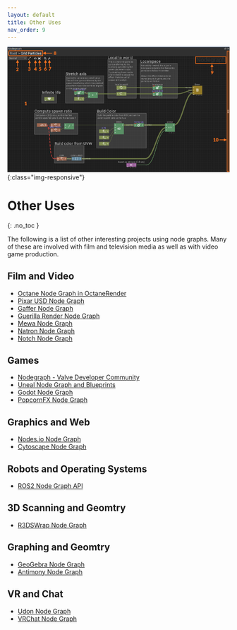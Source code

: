 ```yaml
---
layout: default
title: Other Uses
nav_order: 9
---
```


![Node graph](../assets/popcornfx_nodegraph.png){:class="img-responsive"}

# Other Uses
{: .no_toc }


The following is a list of other interesting projects using node graphs. Many of these are involved with film and television media as well as with video game production. 

## Film and Video
* [Octane Node Graph in OctaneRender](https://unity.otoy.com/guides/new-working-octane-materials/)
* [Pixar USD Node Graph](https://graphics.pixar.com/usd/docs/api/node_graph_8h.html)
* [Gaffer Node Graph](https://www.gafferhq.org/documentation/0.53.4.0/WorkingWithTheNodeGraph/Box/index.html)
* [Guerilla Render Node Graph](http://guerillarender.com/doc/1.4/User%20Guide_User%20Interface_Node%20Graph.html)
* [Mewa Node Graph](https://en.wikibooks.org/wiki/Mewa_User%27s_Guide/Using_the_Node_Graph)
* [Natron Node Graph](https://natron.readthedocs.io/en/rb-2.3/devel/groups.html#:~:text=A%20group%20can%20be%20created,node%20and%20one%20Input%20node.&text=In%20Natron%2C%20a%20node%20has,will%20be%20taken%20into%20account.)
* [Notch Node Graph](http://manual.notch.one/0.9.21/en/topic/user-interface-nodegraph)

## Games
* [Nodegraph - Valve Developer Community](https://developer.valvesoftware.com/wiki/Nodegraph)
* [Uneal Node Graph and Blueprints](https://www.youtube.com/watch?v=j6mskTgL7kU)
* [Godot Node Graph](https://www.youtube.com/watch?v=ZD9X3uvyWmg)
* [PopcornFX Node Graph](https://www.popcornfx.com/docs/popcornfx-v2-7/editor/effect-editor-panel-overview/nodegraph/) 

## Graphics and Web
* [Nodes.io Node Graph](https://nodes.io/)
* [Cytoscape Node Graph](https://js.cytoscape.org/)

## Robots and Operating Systems
* [ROS2 Node Graph API](https://docs.ros2.org/bouncy/api/rclcpp/classrclcpp_1_1node__interfaces_1_1_node_graph.html)

## 3D Scanning and Geomtry
* [R3DSWrap Node Graph](https://www.russian3dscanner.com/docs/Wrap3/NodeGraphEditor/NodeGraphEditor.html)

## Graphing and Geomtry
* [GeoGebra Node Graph](https://www.geogebra.org/m/uff55Z2S)
* [Antimony Node Graph](https://www.mattkeeter.com/projects/antimony/3/)

## VR and Chat
* [Udon Node Graph](https://docs.vrchat.com/docs/udon-node-graph-upgrade)
* [VRChat Node Graph](https://medium.com/@vrchat/vrchat-node-graph-playmaker-and-soon-1a958672688d)




